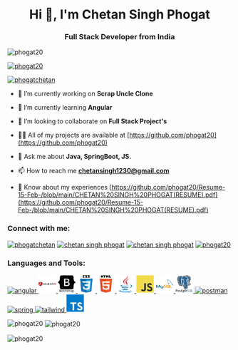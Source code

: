 <h1 align="center">Hi 👋, I'm Chetan Singh Phogat</h1>
<h3 align="center">Full Stack Developer from India</h3>

<p align="left"> <img src="https://komarev.com/ghpvc/?username=phogat20&label=Profile%20views&color=0e75b6&style=flat" alt="phogat20" /> </p>

<p align="left"> <a href="https://github.com/ryo-ma/github-profile-trophy"><img src="https://github-profile-trophy.vercel.app/?username=phogat20" alt="phogat20" /></a> </p>

<p align="left"> <a href="https://twitter.com/phogatchetan" target="blank"><img src="https://img.shields.io/twitter/follow/phogatchetan?logo=twitter&style=for-the-badge" alt="phogatchetan" /></a> </p>

- 🔭 I’m currently working on **Scrap Uncle Clone**

- 🌱 I’m currently learning **Angular**

- 👯 I’m looking to collaborate on **Full Stack Project's**

- 👨‍💻 All of my projects are available at [https://github.com/phogat20](https://github.com/phogat20)

- 💬 Ask me about **Java, SpringBoot, JS.**

- 📫 How to reach me **chetansingh1230@gmail.com**

- 📄 Know about my experiences [https://github.com/phogat20/Resume-15-Feb-/blob/main/CHETAN%20SINGH%20PHOGAT(RESUME).pdf](https://github.com/phogat20/Resume-15-Feb-/blob/main/CHETAN%20SINGH%20PHOGAT(RESUME).pdf)

<h3 align="left">Connect with me:</h3>
<p align="left">
<a href="https://twitter.com/phogatchetan" target="blank"><img align="center" src="https://raw.githubusercontent.com/rahuldkjain/github-profile-readme-generator/master/src/images/icons/Social/twitter.svg" alt="phogatchetan" height="30" width="40" /></a>
<a href="https://linkedin.com/in/chetan singh phogat" target="blank"><img align="center" src="https://raw.githubusercontent.com/rahuldkjain/github-profile-readme-generator/master/src/images/icons/Social/linked-in-alt.svg" alt="chetan singh phogat" height="30" width="40" /></a>
<a href="https://stackoverflow.com/users/chetan singh phogat" target="blank"><img align="center" src="https://raw.githubusercontent.com/rahuldkjain/github-profile-readme-generator/master/src/images/icons/Social/stack-overflow.svg" alt="chetan singh phogat" height="30" width="40" /></a>
<a href="https://codesandbox.com/phogat20" target="blank"><img align="center" src="https://raw.githubusercontent.com/rahuldkjain/github-profile-readme-generator/master/src/images/icons/Social/codesandbox.svg" alt="phogat20" height="30" width="40" /></a>
</p>

<h3 align="left">Languages and Tools:</h3>
<p align="left"> <a href="https://angular.io" target="_blank" rel="noreferrer"> <img src="https://angular.io/assets/images/logos/angular/angular.svg" alt="angular" width="40" height="40"/> </a> <a href="https://angular.io" target="_blank" rel="noreferrer"> <img src="https://raw.githubusercontent.com/devicons/devicon/master/icons/angularjs/angularjs-original-wordmark.svg" alt="angularjs" width="40" height="40"/> </a> <a href="https://getbootstrap.com" target="_blank" rel="noreferrer"> <img src="https://raw.githubusercontent.com/devicons/devicon/master/icons/bootstrap/bootstrap-plain-wordmark.svg" alt="bootstrap" width="40" height="40"/> </a> <a href="https://www.w3schools.com/css/" target="_blank" rel="noreferrer"> <img src="https://raw.githubusercontent.com/devicons/devicon/master/icons/css3/css3-original-wordmark.svg" alt="css3" width="40" height="40"/> </a> <a href="https://www.w3.org/html/" target="_blank" rel="noreferrer"> <img src="https://raw.githubusercontent.com/devicons/devicon/master/icons/html5/html5-original-wordmark.svg" alt="html5" width="40" height="40"/> </a> <a href="https://www.java.com" target="_blank" rel="noreferrer"> <img src="https://raw.githubusercontent.com/devicons/devicon/master/icons/java/java-original.svg" alt="java" width="40" height="40"/> </a> <a href="https://developer.mozilla.org/en-US/docs/Web/JavaScript" target="_blank" rel="noreferrer"> <img src="https://raw.githubusercontent.com/devicons/devicon/master/icons/javascript/javascript-original.svg" alt="javascript" width="40" height="40"/> </a> <a href="https://www.mysql.com/" target="_blank" rel="noreferrer"> <img src="https://raw.githubusercontent.com/devicons/devicon/master/icons/mysql/mysql-original-wordmark.svg" alt="mysql" width="40" height="40"/> </a> <a href="https://www.postgresql.org" target="_blank" rel="noreferrer"> <img src="https://raw.githubusercontent.com/devicons/devicon/master/icons/postgresql/postgresql-original-wordmark.svg" alt="postgresql" width="40" height="40"/> </a> <a href="https://postman.com" target="_blank" rel="noreferrer"> <img src="https://www.vectorlogo.zone/logos/getpostman/getpostman-icon.svg" alt="postman" width="40" height="40"/> </a> <a href="https://spring.io/" target="_blank" rel="noreferrer"> <img src="https://www.vectorlogo.zone/logos/springio/springio-icon.svg" alt="spring" width="40" height="40"/> </a> <a href="https://tailwindcss.com/" target="_blank" rel="noreferrer"> <img src="https://www.vectorlogo.zone/logos/tailwindcss/tailwindcss-icon.svg" alt="tailwind" width="40" height="40"/> </a> <a href="https://www.typescriptlang.org/" target="_blank" rel="noreferrer"> <img src="https://raw.githubusercontent.com/devicons/devicon/master/icons/typescript/typescript-original.svg" alt="typescript" width="40" height="40"/> </a> </p>

<p><img align="left" src="https://github-readme-stats.vercel.app/api/top-langs?username=phogat20&show_icons=true&locale=en&layout=compact" alt="phogat20" /></p>

<p>&nbsp;<img align="center" src="https://github-readme-stats.vercel.app/api?username=phogat20&show_icons=true&locale=en" alt="phogat20" /></p>

<p><img align="center" src="https://github-readme-streak-stats.herokuapp.com/?user=phogat20&" alt="phogat20" /></p>
